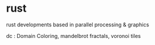 # rust
rust developments based in parallel processing &amp; graphics

dc : Domain Coloring, mandelbrot fractals, voronoi tiles
